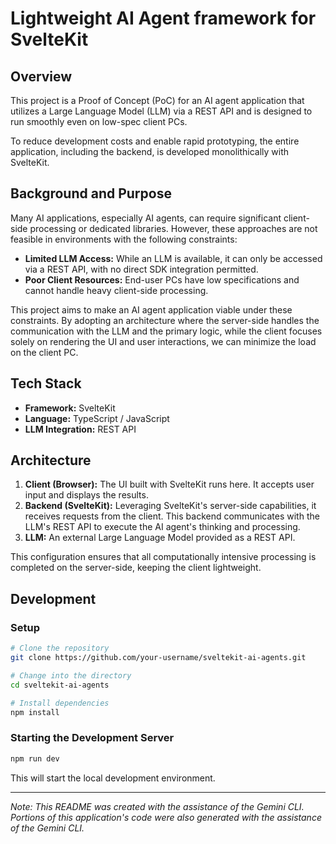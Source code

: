# Lightweight AI Agent framework for SvelteKit

## Overview

This project is a Proof of Concept (PoC) for an AI agent application that utilizes a Large Language Model (LLM) via a REST API and is designed to run smoothly even on low-spec client PCs.

To reduce development costs and enable rapid prototyping, the entire application, including the backend, is developed monolithically with SvelteKit.

## Background and Purpose

Many AI applications, especially AI agents, can require significant client-side processing or dedicated libraries. However, these approaches are not feasible in environments with the following constraints:

*   **Limited LLM Access:** While an LLM is available, it can only be accessed via a REST API, with no direct SDK integration permitted.
*   **Poor Client Resources:** End-user PCs have low specifications and cannot handle heavy client-side processing.

This project aims to make an AI agent application viable under these constraints. By adopting an architecture where the server-side handles the communication with the LLM and the primary logic, while the client focuses solely on rendering the UI and user interactions, we can minimize the load on the client PC.

## Tech Stack

*   **Framework:** SvelteKit
*   **Language:** TypeScript / JavaScript
*   **LLM Integration:** REST API

## Architecture

1.  **Client (Browser):** The UI built with SvelteKit runs here. It accepts user input and displays the results.
2.  **Backend (SvelteKit):** Leveraging SvelteKit's server-side capabilities, it receives requests from the client. This backend communicates with the LLM's REST API to execute the AI agent's thinking and processing.
3.  **LLM:** An external Large Language Model provided as a REST API.

This configuration ensures that all computationally intensive processing is completed on the server-side, keeping the client lightweight.

## Development

### Setup

```bash
# Clone the repository
git clone https://github.com/your-username/sveltekit-ai-agents.git

# Change into the directory
cd sveltekit-ai-agents

# Install dependencies
npm install
```

### Starting the Development Server

```bash
npm run dev
```

This will start the local development environment.

---

*Note: This README was created with the assistance of the Gemini CLI.*
*Portions of this application's code were also generated with the assistance of the Gemini CLI.*